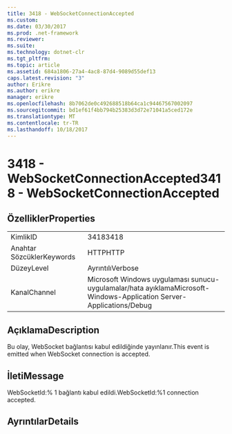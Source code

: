 ```yaml
---
title: 3418 - WebSocketConnectionAccepted
ms.custom: 
ms.date: 03/30/2017
ms.prod: .net-framework
ms.reviewer: 
ms.suite: 
ms.technology: dotnet-clr
ms.tgt_pltfrm: 
ms.topic: article
ms.assetid: 684a1806-27a4-4ac8-87d4-9089d55def13
caps.latest.revision: "3"
author: Erikre
ms.author: erikre
manager: erikre
ms.openlocfilehash: 8b7062de0c492688518b64ca1c94467567002097
ms.sourcegitcommit: bd1ef61f4bb794b25383d3d72e71041a5ced172e
ms.translationtype: MT
ms.contentlocale: tr-TR
ms.lasthandoff: 10/18/2017
---
```

# <a name="3418---websocketconnectionaccepted"></a><span data-ttu-id="d7902-102">3418 - WebSocketConnectionAccepted</span><span class="sxs-lookup"><span data-stu-id="d7902-102">3418 - WebSocketConnectionAccepted</span></span>
## <a name="properties"></a><span data-ttu-id="d7902-103">Özellikler</span><span class="sxs-lookup"><span data-stu-id="d7902-103">Properties</span></span>  
  
|||  
|-|-|  
|<span data-ttu-id="d7902-104">Kimlik</span><span class="sxs-lookup"><span data-stu-id="d7902-104">ID</span></span>|<span data-ttu-id="d7902-105">3418</span><span class="sxs-lookup"><span data-stu-id="d7902-105">3418</span></span>|  
|<span data-ttu-id="d7902-106">Anahtar Sözcükler</span><span class="sxs-lookup"><span data-stu-id="d7902-106">Keywords</span></span>|<span data-ttu-id="d7902-107">HTTP</span><span class="sxs-lookup"><span data-stu-id="d7902-107">HTTP</span></span>|  
|<span data-ttu-id="d7902-108">Düzey</span><span class="sxs-lookup"><span data-stu-id="d7902-108">Level</span></span>|<span data-ttu-id="d7902-109">Ayrıntılı</span><span class="sxs-lookup"><span data-stu-id="d7902-109">Verbose</span></span>|  
|<span data-ttu-id="d7902-110">Kanal</span><span class="sxs-lookup"><span data-stu-id="d7902-110">Channel</span></span>|<span data-ttu-id="d7902-111">Microsoft Windows uygulaması sunucu-uygulamalar/hata ayıklama</span><span class="sxs-lookup"><span data-stu-id="d7902-111">Microsoft-Windows-Application Server-Applications/Debug</span></span>|  
  
## <a name="description"></a><span data-ttu-id="d7902-112">Açıklama</span><span class="sxs-lookup"><span data-stu-id="d7902-112">Description</span></span>  
 <span data-ttu-id="d7902-113">Bu olay, WebSocket bağlantısı kabul edildiğinde yayınlanır.</span><span class="sxs-lookup"><span data-stu-id="d7902-113">This event is emitted when WebSocket connection is accepted.</span></span>  
  
## <a name="message"></a><span data-ttu-id="d7902-114">İleti</span><span class="sxs-lookup"><span data-stu-id="d7902-114">Message</span></span>  
 <span data-ttu-id="d7902-115">WebSocketId:% 1 bağlantı kabul edildi.</span><span class="sxs-lookup"><span data-stu-id="d7902-115">WebSocketId:%1 connection accepted.</span></span>  
  
## <a name="details"></a><span data-ttu-id="d7902-116">Ayrıntılar</span><span class="sxs-lookup"><span data-stu-id="d7902-116">Details</span></span>
